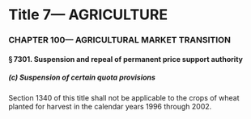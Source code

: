 
# Title 7— AGRICULTURE
### CHAPTER 100— AGRICULTURAL MARKET TRANSITION
#### § 7301. Suspension and repeal of permanent price support authority
##### (c) Suspension of certain quota provisions

Section 1340 of this title shall not be applicable to the crops of wheat planted for harvest in the calendar years 1996 through 2002.
